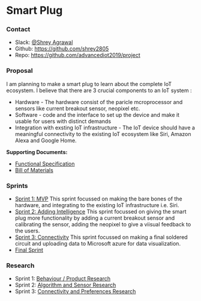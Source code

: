 # Smart Plug
### Contact

- Slack: [@Shrey Agrawal](https://diot2019.slack.com/team/username/)
- Github: https://github.com/shrey2805
- Repo: <https://github.com/advancediot2019/project>

### Proposal

I am planning to make a smart plug to learn about the complete IoT ecosystem. I believe that there are 3 crucial components to an IoT system :  
  - Hardware - The hardware consist of the paricle mcroprocessor and sensors like current breakout sensor, neopixel etc. 
  - Software - code and the interface to set up the device and make it usable for users with distinct demands
  - Integration with exsting IoT infrastructure - The IoT device should have a meaningful connectivity to the existing IoT ecosystem like Siri, Amazon Alexa and Google Home. 

__Supporting Documents:__ 

* [Functional Specification](functionalspec.md)
* [Bill of Materials](bom.md)

### Sprints

* [Sprint 1: MVP](sprint-1/README.md)
This sprint focussed on making the bare bones of the hardware, and integrating to the existing IoT infrastructure i.e. Siri. 
* [Sprint 2: Adding Intelligence](sprint-2/README.md)
This sprint focussed on giving the smart plug more functionality by adding a current breakout sensor and calibrating the sensor, adding the neopixel to give a viisual feedback to the users. 
* [Sprint 3: Connectivity](sprint-3/README.md)
This sprint focussed on making a final soldered circuit and uploading data to Microsoft azure for data visualization.
* [Final Sprint](final-sprint/README.md)

### Research

- Sprint 1: [Behaviour / Product Research](research/research-1.md)
- Sprint 2: [Algorithm and Sensor Research](research/research-2.md)
- Sprint 3: [Connectivity and Preferences Research](research/research-3.md)
